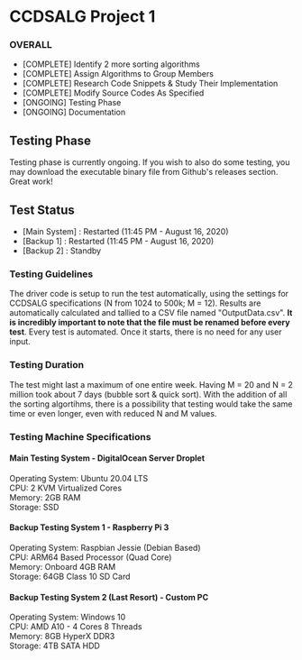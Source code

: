 # CCDSALG Project 1

### OVERALL
- [COMPLETE] Identify 2 more sorting algorithms
- [COMPLETE] Assign Algorithms to Group Members
- [COMPLETE] Research Code Snippets & Study Their Implementation
- [COMPLETE] Modify Source Codes As Specified
- [ONGOING] Testing Phase
- [ONGOING] Documentation

## Testing Phase
Testing phase is currently ongoing. If you wish to also do some testing, you may download the executable binary file from Github's releases section. Great work!

## Test Status
- [Main System] : Restarted (11:45 PM - August 16, 2020)
- [Backup 1] : Restarted (11:45 PM - August 16, 2020)
- [Backup 2] : Standby

### Testing Guidelines
The driver code is setup to run the test automatically, using the settings for CCDSALG specifications (N from 1024 to 500k; M = 12). Results are automatically calculated and tallied to a CSV file named "OutputData.csv". **It is incredibly important to note that the file must be renamed before every test**. 
Every test is automated. Once it starts, there is no need for any user input.

### Testing Duration
The test might last a maximum of one entire week. Having M = 20 and N = 2 million took about 7 days (bubble sort & quick sort). With the addition of all the sorting algortihms, there is a possibility that testing would take the same time or even longer, even with reduced N and M values.

### Testing Machine Specifications

#### Main Testing System - DigitalOcean Server Droplet
Operating System: Ubuntu 20.04 LTS<br>
CPU: 2 KVM Virtualized Cores <br>
Memory: 2GB RAM <br>
Storage: SSD <br>

#### Backup Testing System 1 - Raspberry Pi 3
Operating System: Raspbian Jessie (Debian Based) <br>
CPU: ARM64 Based Processor (Quad Core) <br>
Memory: Onboard 4GB RAM <br>
Storage: 64GB Class 10 SD Card <br>

#### Backup Testing System 2 (Last Resort) - Custom PC
Operating System: Windows 10 <br>
CPU: AMD A10 - 4 Cores 8 Threads <br>
Memory: 8GB HyperX DDR3 <br>
Storage: 4TB SATA HDD <br>
